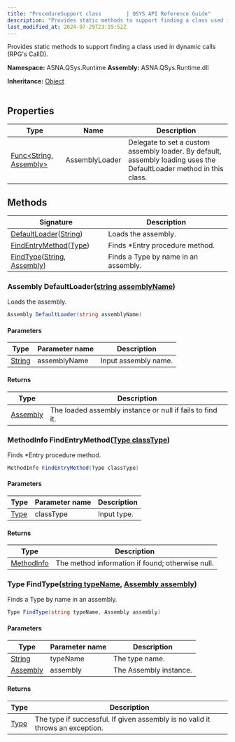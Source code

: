 ```yaml
---
title: "ProcedureSupport class        | QSYS API Reference Guide"
description: "Provides static methods to support finding a class used in dynamic calls (RPG&#39;s CallD). "
last_modified_at: 2024-07-29T23:19:52Z
---
```


Provides static methods to support finding a class used in dynamic calls (RPG's CallD).

**Namespace:** ASNA.QSys.Runtime
**Assembly:** ASNA.QSys.Runtime.dll

**Inheritance:** [Object](https://docs.microsoft.com/en-us/dotnet/api/system.object)
<br>
<br>

## Properties

| Type | Name | Description
| --- | --- | --- 
| [Func\<String, Assembly\>](https://learn.microsoft.com/en-us/dotnet/api/system.func-2?view=net-8.0) | AssemblyLoader | Delegate to set a custom assembly loader. By default, assembly loading uses the DefaultLoader method in this class. |

## Methods

| Signature | Description |
| --- | --- |
| [DefaultLoader](#assembly-defaultloaderstring-assemblyname)([String](https://docs.microsoft.com/en-us/dotnet/api/system.string)) | Loads the assembly.
| [FindEntryMethod](#methodinfo-findentrymethodtype-classtype)([Type](https://docs.microsoft.com/en-us/dotnet/api/system.type)) | Finds *Entry procedure method.
| [FindType](#type-findtypestring-typename-assembly-assembly)([String](https://docs.microsoft.com/en-us/dotnet/api/system.string), [Assembly](https://learn.microsoft.com/en-us/dotnet/api/system.reflection.assembly?view=net-8.0)) | Finds a Type by name in an assembly.

### Assembly DefaultLoader([string assemblyName](https://learn.microsoft.com/en-us/dotnet/api/system.string?view=net-8.0))

Loads the assembly.

```cs
Assembly DefaultLoader(string assemblyName)
```

#### Parameters

| Type | Parameter name | Description
| --- | --- | ---
| [String](https://docs.microsoft.com/en-us/dotnet/api/system.string) | assemblyName | Input assembly name.

#### Returns

| Type | Description
| --- | ---
| [Assembly](https://learn.microsoft.com/en-us/dotnet/api/system.reflection.assembly?view=net-8.0) | The loaded assembly instance or null if fails to find it.

### MethodInfo FindEntryMethod([Type classType](https://docs.microsoft.com/en-us/dotnet/api/system.type))

Finds *Entry procedure method.

```cs
MethodInfo FindEntryMethod(Type classType)
```

#### Parameters

| Type | Parameter name | Description
| --- | --- | ---
| [Type](https://docs.microsoft.com/en-us/dotnet/api/system.type) | classType | Input type.

#### Returns

| Type | Description
| --- | ---
| [MethodInfo](https://learn.microsoft.com/en-us/dotnet/api/system.reflection.methodinfo?view=net-8.0) | The method information if found; otherwise null.

### Type FindType([string typeName](https://learn.microsoft.com/en-us/dotnet/api/system.string?view=net-8.0), [Assembly assembly](https://learn.microsoft.com/en-us/dotnet/api/system.reflection.assembly?view=net-8.0))

Finds a Type by name in an assembly.

```cs
Type FindType(string typeName, Assembly assembly)
```

#### Parameters

| Type | Parameter name | Description
| --- | --- | ---
| [String](https://docs.microsoft.com/en-us/dotnet/api/system.string) | typeName | The type name.
| [Assembly](https://learn.microsoft.com/en-us/dotnet/api/system.reflection.assembly?view=net-8.0) | assembly | The Assembly instance.

#### Returns

| Type | Description
| --- | ---
| [Type](https://docs.microsoft.com/en-us/dotnet/api/system.type) | The type if successful. If given assembly is no valid it throws an exception.
